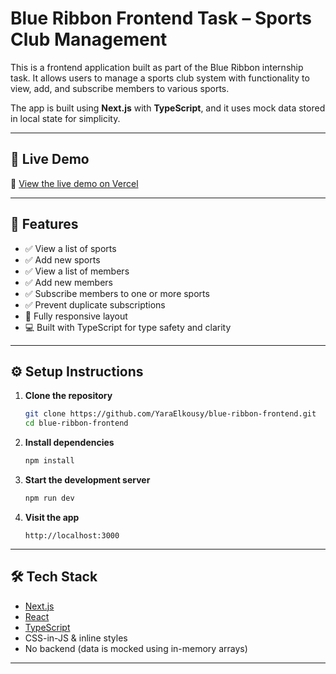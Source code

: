
# Blue Ribbon Frontend Task – Sports Club Management

This is a frontend application built as part of the Blue Ribbon internship task. It allows users to manage a sports club system with functionality to view, add, and subscribe members to various sports.

The app is built using **Next.js** with **TypeScript**, and it uses mock data stored in local state for simplicity.

---

## 🚀 Live Demo

🔗 [View the live demo on Vercel]()

---

## 🧩 Features

- ✅ View a list of sports
- ✅ Add new sports
- ✅ View a list of members
- ✅ Add new members
- ✅ Subscribe members to one or more sports
- ✅ Prevent duplicate subscriptions
- 📱 Fully responsive layout
- 💻 Built with TypeScript for type safety and clarity

---

## ⚙️ Setup Instructions

1. **Clone the repository**

    ```bash
    git clone https://github.com/YaraElkousy/blue-ribbon-frontend.git
    cd blue-ribbon-frontend
    ```

2. **Install dependencies**

    ```bash
    npm install
    ```

3. **Start the development server**

    ```bash
    npm run dev
    ```

4. **Visit the app**

    ```
    http://localhost:3000
    ```

---

## 🛠 Tech Stack

- [Next.js](https://nextjs.org/)
- [React](https://react.dev/)
- [TypeScript](https://www.typescriptlang.org/)
- CSS-in-JS & inline styles
- No backend (data is mocked using in-memory arrays)

---